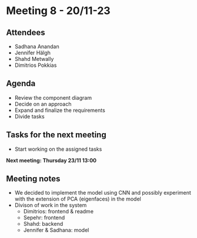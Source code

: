 # Meeting 8 - 20/11-23

## Attendees
- Sadhana Anandan
- Jennifer Hälgh
- Shahd Metwally
- Dimitrios Pokkias

## Agenda
- Review the component diagram
- Decide on an approach
- Expand and finalize the requirements
- Divide tasks


## Tasks for the next meeting
- Start working on the assigned tasks

**Next meeting: Thursday 23/11 13:00**

## Meeting notes
- We decided to implement the model using CNN and possibly experiment with the extension of PCA (eigenfaces) in the model
- Divison of work in the system
    - Dimitrios: frontend & readme
    - Sepehr: frontend
    - Shahd: backend
    - Jennifer & Sadhana: model
 




